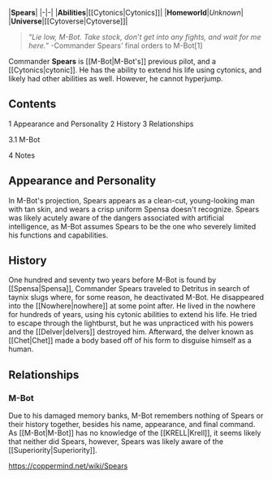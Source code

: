 |**Spears**|
|-|-|
|**Abilities**|[[Cytonics\|Cytonics]]|
|**Homeworld**|*Unknown*|
|**Universe**|[[Cytoverse\|Cytoverse]]|

>“*Lie low, M-Bot. Take stock, don’t get into any fights, and wait for me here.*”
\-Commander Spears' final orders to M-Bot[1]


Commander **Spears** is [[M-Bot\|M-Bot's]] previous pilot, and a [[Cytonics\|cytonic]]. He has the ability to extend his life using cytonics, and likely had other abilities as well. However, he cannot hyperjump.

## Contents

1 Appearance and Personality
2 History
3 Relationships

3.1 M-Bot


4 Notes


## Appearance and Personality
In M-Bot's projection, Spears appears as a clean-cut, young-looking man with tan skin, and wears a crisp uniform Spensa doesn't recognize.
Spears was likely acutely aware of the dangers associated with artificial intelligence, as M-Bot assumes Spears to be the one who severely limited his functions and capabilities.

## History
One hundred and seventy two years before M-Bot is found by [[Spensa\|Spensa]], Commander Spears traveled to Detritus in search of taynix slugs where, for some reason, he deactivated M-Bot. He disappeared into the [[Nowhere\|nowhere]] at some point after. He lived in the nowhere for hundreds of years, using his cytonic abilities to extend his life. He tried to escape through the lightburst, but he was unpracticed with his powers and the [[Delver\|delvers]] destroyed him. Afterward, the delver known as [[Chet\|Chet]] made a body based off of his form to disguise himself as a human.

## Relationships
### M-Bot
Due to his damaged memory banks, M-Bot remembers nothing of Spears or their history together, besides his name, appearance, and final command. As [[M-Bot\|M-Bot]] has no knowledge of the [[KRELL\|Krell]], it seems likely that neither did Spears, however, Spears was likely aware of the [[Superiority\|Superiority]].



https://coppermind.net/wiki/Spears